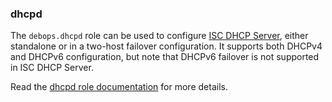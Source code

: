 ### dhcpd

The `debops.dhcpd` role can be used to configure [ISC DHCP
Server](https://www.isc.org/dhcp/), either standalone or in a two-host
failover configuration. It supports both DHCPv4 and DHCPv6
configuration, but note that DHCPv6 failover is not supported in ISC
DHCP Server.

Read the [dhcpd role documentation](https://docs.debops.org/en/master/ansible/roles/dhcpd/) for more details.
